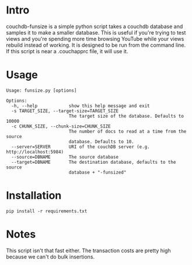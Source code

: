 Intro
=====
couchdb-funsize is a simple python script takes a couchdb database and samples
it to make a smaller database. This is useful if you're trying to test views
and you're spending more time browsing YouTube while your views rebuild instead
of working. It is designed to be run from the command line. If this script is
near a .couchapprc file, it will use it.

Usage
=====
    Usage: funsize.py [options]

    Options:
      -h, --help            show this help message and exit
      -s TARGET_SIZE, --target-size=TARGET_SIZE
                            The target size of the database. Defaults to 10000
      -c CHUNK_SIZE, --chunk-size=CHUNK_SIZE
                            The number of docs to read at a time from the source
                            database. Defaults to 10.
      --server=SERVER       URI of the couchDB server (e.g. http://localhost:5984)
      --source=DBNAME       The source database
      --target=DBNAME       The destination database, defaults to the source
                            database + "-funsized"

Installation
============

`pip install -r requirements.txt`

Notes
=====
This script isn't that fast either. The transaction costs are pretty high
because we can't do bulk insertions.
